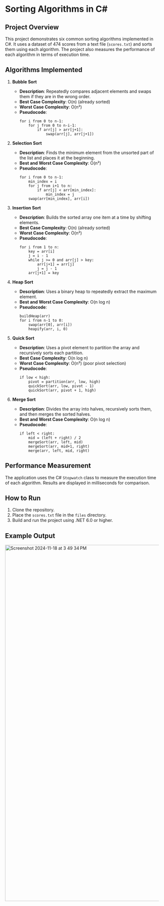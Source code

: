 # Sorting Algorithms in C#

## Project Overview
This project demonstrates six common sorting algorithms implemented in C#. It uses a dataset of 474 scores from a text file (`scores.txt`) and sorts them using each algorithm. The project also measures the performance of each algorithm in terms of execution time.

## Algorithms Implemented
1. **Bubble Sort**
   - **Description**: Repeatedly compares adjacent elements and swaps them if they are in the wrong order.
   - **Best Case Complexity**: O(n) (already sorted)
   - **Worst Case Complexity**: O(n²)
   - **Pseudocode**:
     ```
     for i from 0 to n-1:
         for j from 0 to n-i-1:
             if arr[j] > arr[j+1]:
                 swap(arr[j], arr[j+1])
     ```

2. **Selection Sort**
   - **Description**: Finds the minimum element from the unsorted part of the list and places it at the beginning.
   - **Best and Worst Case Complexity**: O(n²)
   - **Pseudocode**:
     ```
     for i from 0 to n-1:
         min_index = i
         for j from i+1 to n:
             if arr[j] < arr[min_index]:
                 min_index = j
         swap(arr[min_index], arr[i])
     ```

3. **Insertion Sort**
   - **Description**: Builds the sorted array one item at a time by shifting elements.
   - **Best Case Complexity**: O(n) (already sorted)
   - **Worst Case Complexity**: O(n²)
   - **Pseudocode**:
     ```
     for i from 1 to n:
         key = arr[i]
         j = i - 1
         while j >= 0 and arr[j] > key:
             arr[j+1] = arr[j]
             j = j - 1
         arr[j+1] = key
     ```

4. **Heap Sort**
   - **Description**: Uses a binary heap to repeatedly extract the maximum element.
   - **Best and Worst Case Complexity**: O(n log n)
   - **Pseudocode**:
     ```
     buildHeap(arr)
     for i from n-1 to 0:
         swap(arr[0], arr[i])
         heapify(arr, i, 0)
     ```

5. **Quick Sort**
   - **Description**: Uses a pivot element to partition the array and recursively sorts each partition.
   - **Best Case Complexity**: O(n log n)
   - **Worst Case Complexity**: O(n²) (poor pivot selection)
   - **Pseudocode**:
     ```
     if low < high:
         pivot = partition(arr, low, high)
         quickSort(arr, low, pivot - 1)
         quickSort(arr, pivot + 1, high)
     ```

6. **Merge Sort**
   - **Description**: Divides the array into halves, recursively sorts them, and then merges the sorted halves.
   - **Best and Worst Case Complexity**: O(n log n)
   - **Pseudocode**:
     ```
     if left < right:
         mid = (left + right) / 2
         mergeSort(arr, left, mid)
         mergeSort(arr, mid+1, right)
         merge(arr, left, mid, right)
     ```

## Performance Measurement
The application uses the C# `Stopwatch` class to measure the execution time of each algorithm. Results are displayed in milliseconds for comparison.


## How to Run
1. Clone the repository.
2. Place the `scores.txt` file in the `files` directory.
3. Build and run the project using .NET 6.0 or higher.

## Example Output

<img width="1162" alt="Screenshot 2024-11-18 at 3 49 34 PM" src="https://github.com/user-attachments/assets/7bf063ef-9f1c-44a1-aa44-7b7022c2681e">
